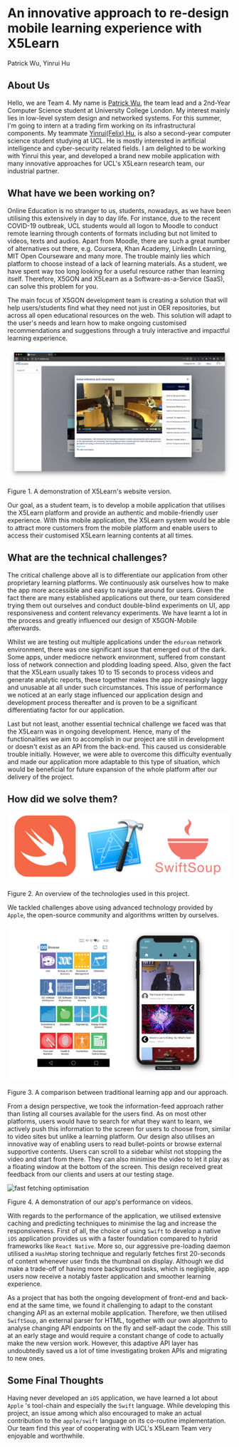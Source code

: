 # An innovative approach to re-design mobile learning experience with X5Learn

Patrick Wu, Yinrui Hu

## About Us

Hello, we are Team 4. My name is [Patrick Wu](https://www.linkedin.com/in/patrick-daiqi-wu/), the team lead and a 2nd-Year Computer Science student at University College London. My interest mainly lies in low-level system design and networked systems. For this summer, I'm going to intern at a trading firm working on its infrastructural components.
My teammate [Yinrui(Felix) Hu](https://www.linkedin.com/in/yinrui-hu-050215182/), is also a second-year computer science student studying at UCL. He is mostly interested in artificial intelligence and cyber-security related fields.
I am delighted to be working with Yinrui this year, and developed a brand new mobile application with many innovative approaches for UCL's X5Learn research team, our industrial partner.

## What have we been working on?

Online Education is no stranger to us, students, nowadays, as we have been utilising this extensively in day to day life. For instance, due to the recent COVID-19 outbreak, UCL students would all logon to Moodle to conduct remote learning through contents of formats including but not limited to videos, texts and audios. Apart from Moodle, there are such a great number of alternatives out there, e.g. Coursera, Khan Academy, LinkedIn Learning, MIT Open Courseware and many more. The trouble mainly lies which platform to choose instead of a lack of learning materials. As a student, we have spent way too long looking for a useful resource rather than learning itself. Therefore, X5GON and X5Learn as a Software-as-a-Service (SaaS), can solve this problem for you.

The main focus of X5GON development team is creating a solution that will help users/students find what they need not just in OER repositories, but across all open educational resources on the web. This solution will adapt to the user's needs and learn how to make ongoing customised recommendations and suggestions through a truly interactive and impactful learning experience.

![website version of X5Learn](./images/desktop.png) 

Figure 1. A demonstration of X5Learn's website version.

Our goal, as a student team, is to develop a mobile application that utilises the X5Learn platform and provide an authentic and mobile-friendly user experience. With this mobile application, the X5Learn system would be able to attract more customers from the mobile platform and enable users to access their customised X5Learn learning contents at all times.

## What are the technical challenges?

The critical challenge above all is to differentiate our application from other proprietary learning platforms. We continuously ask ourselves how to make the app more accessible and easy to navigate around for users. Given the fact there are many established applications out there, our team considered trying them out ourselves and conduct double-blind experiments on UI, app responsiveness and content relevancy experiments. We have learnt a lot in the process and greatly influenced our design of X5GON-Mobile afterwards.

Whilst we are testing out multiple applications under the `eduroam` network environment, there was one significant issue that emerged out of the dark. Some apps, under mediocre network environment, suffered from constant loss of network connection and plodding loading speed. Also, given the fact that the X5Learn usually takes 10 to 15 seconds to process videos and generate analytic reports, these together makes the app increasingly laggy and unusable at all under such circumstances. This issue of performance we noticed at an early stage influenced our application design and development process thereafter and is proven to be a significant differentiating factor for our application.

Last but not least, another essential technical challenge we faced was that the X5Learn was in ongoing development. Hence, many of the functionalities we aim to accomplish in our project are still in development or doesn't exist as an API from the back-end. This caused us considerable trouble initially. However, we were able to overcome this difficulty eventually and made our application more adaptable to this type of situation, which would be beneficial for future expansion of the whole platform after our delivery of the project.

## How did we solve them?

![technologies at glance](./images/technologies.png)

Figure 2. An overview of the technologies used in this project.

We tackled challenges above using advanced technology provided by `Apple`, the open-source community and algorithms written by ourselves. 

![comparison of app](./images/comparison.png)

Figure 3. A comparison between traditional learning app and our approach.

From a design perspective, we took the information-feed approach rather than listing all courses available for the users find. As on most other platforms, users would have to search for what they want to learn, we actively push this information to the screen for users to choose from, similar to video sites but unlike a learning platform. Our design also utilises an innovative way of enabling users to read bullet-points or browse external supportive contents. Users can scroll to a sidebar whilst not stopping the video and start from there. They can also minimise the video to let it play as a floating window at the bottom of the screen. This design received great feedback from our clients and users at our testing stage.

![fast fetching optimisation](./images/performance.gif) 

Figure 4. A demonstration of our app's performance on videos.

With regards to the performance of the application, we utilised extensive caching and predicting techniques to minimise the lag and increase the responsiveness. First of all, the choice of using `Swift` to develop a native `iOS` application provides us with a faster foundation compared to hybrid frameworks like `React Native`. More so, our aggressive pre-loading daemon utilised a `HashMap` storing technique and regularly fetches first 20-seconds of content whenever user finds the thumbnail on display. Although we did make a trade-off of having more background tasks, which is negligible, app users now receive a notably faster application and smoother learning experience.

As a project that has both the ongoing development of front-end and back-end at the same time, we found it challenging to adapt to the constant changing API as an external mobile application. Therefore, we then utilised `SwiftSoup`, an external parser for HTML,
together with our own algorithm to analyse changing API endpoints on the fly and self-adapt the code. This still at an early stage and would require a constant change of code to actually make the new version work. However, this adaptive API layer has undoubtedly saved us a lot of time investigating broken APIs and migrating to new ones.

## Some Final Thoughts

Having never developed an `iOS` application, we have learned a lot about `Apple` 's tool-chain and especially the `Swift` language. While developing this project, an issue among which also encouraged to make an actual contribution to the `apple/swift` language on its co-routine implementation. Our team find this year of cooperating with UCL's X5Learn Team very enjoyable and worthwhile.


